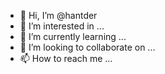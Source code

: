 - 👋 Hi, I’m @hantder
- 👀 I’m interested in ...
- 🌱 I’m currently learning ...
- 💞️ I’m looking to collaborate on ...
- 📫 How to reach me ...

<!---
hantder/hantder is a ✨ special ✨ repository because its `README.md` (this file) appears on your GitHub profile.
You can click the Preview link to take a look at your changes.
--->
